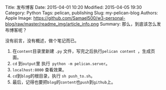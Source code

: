 Title: 发布博客
Date: 2015-04-01 10:20
Modified: 2015-04-05 19:30
Category: Python
Tags: pelican, publishing
Slug: my-pelican-blog
Authors: Apple
Image: https://github.com/Samael500/w3-personal-blog/raw/master/readme_img/article_info.png
Summary:
    那么，到底该怎么发布博客呢？

没有前言，没有概述，做个笔记而已。

1. 在`content`目录里新建 `.py` 文件，写完之后执行`pelican content `，生成页面。
2. `cd` 到`output`里 执行` python -m pelican.server`。
3. `localhost:8000` 查看效果。
4. `cd`到`blog`的根目录，执行 `sh push_to.sh`。
5. 最后，记得也要把`blog`的`content`也`push`到`github`上。

